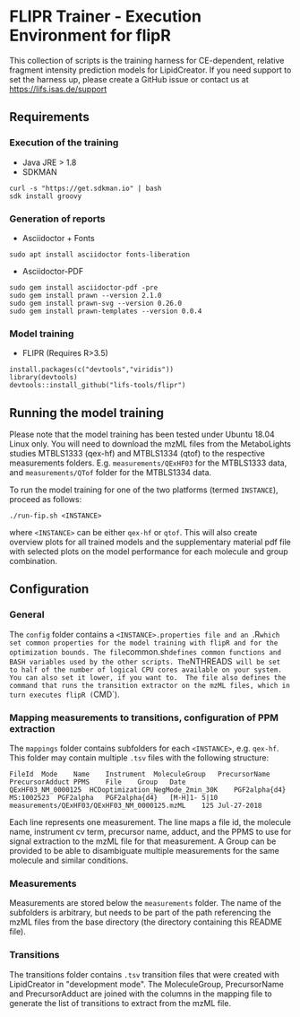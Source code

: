 # FLIPR Trainer - Execution Environment for flipR
This collection of scripts is the training harness for CE-dependent, relative fragment intensity prediction models for LipidCreator.
If you need support to set the harness up, please create a GitHub issue or contact us at https://lifs.isas.de/support 

## Requirements

### Execution of the training
- Java JRE > 1.8
- SDKMAN 

```
curl -s "https://get.sdkman.io" | bash
sdk install groovy
```

### Generation of reports
- Asciidoctor + Fonts

```
sudo apt install asciidoctor fonts-liberation
```
    
- Asciidoctor-PDF

```
sudo gem install asciidoctor-pdf -pre
sudo gem install prawn --version 2.1.0
sudo gem install prawn-svg --version 0.26.0
sudo gem install prawn-templates --version 0.0.4
```

### Model training  
- FLIPR (Requires R>3.5)

```
install.packages(c("devtools","viridis"))
library(devtools)
devtools::install_github("lifs-tools/flipr")
```

## Running the model training

Please note that the model training has been tested under Ubuntu 18.04 Linux only.
You will need to download the mzML files from the MetaboLights studies MTBLS1333 (qex-hf) and MTBLS1334 (qtof) to the respective measurements folders. E.g. `measurements/QExHF03` for the MTBLS1333 data, and `measurements/QTof` folder for the MTBLS1334 data.

To run the model training for one of the two platforms (termed `INSTANCE`), proceed as follows:

```
./run-fip.sh <INSTANCE>
```

where `<INSTANCE>` can be either `qex-hf` or `qtof`. 
This will also create overview plots for all trained models and the supplementary material pdf file with selected plots on the model performance for each molecule and group combination.

## Configuration

### General
The `config` folder contains a `<INSTANCE>.properties file and an `<INSTANCE>.R` which set common properties for the model training with flipR and for the optimization bounds. The file `common.sh` defines common functions and BASH variables used by the other scripts. The `NTHREADS` will be set to half of the number of logical CPU cores available on your system. You can also set it lower, if you want to. 
The file also defines the command that runs the transition extractor on the mzML files, which in turn executes flipR (`CMD`). 

### Mapping measurements to transitions, configuration of PPM extraction
The `mappings` folder contains subfolders for each `<INSTANCE>`, e.g. `qex-hf`. This folder may contain multiple `.tsv` files with the following structure:

```
FileId	Mode	Name	Instrument	MoleculeGroup	PrecursorName	PrecursorAdduct	PPMS	File	Group	Date
QExHF03_NM_0000125	HCDoptimization_NegMode_2min_30K	PGF2alpha{d4}	MS:1002523	PGF2alpha	PGF2alpha{d4}	[M-H]1-	5|10	measurements/QExHF03/QExHF03_NM_0000125.mzML	125	Jul-27-2018
```

Each line represents one measurement. The line maps a file id, the molecule name, instrument cv term, precursor name, adduct, and the PPMS to use for signal extraction to the mzML file for that measurement. A Group can be provided to be able to disambiguate multiple measurements for the same molecule and similar conditions.

### Measurements 
Measurements are stored below the `measurements` folder. The name of the subfolders is arbitrary, but needs to be part of the path referencing the mzML files from the base directory (the directory containing this README file).

### Transitions
The transitions folder contains `.tsv` transition files that were created with LipidCreator in "development mode". The MoleculeGroup, PrecursorName and PrecursorAdduct are joined with the columns in the mapping file to generate the list of transitions to extract from the mzML file.